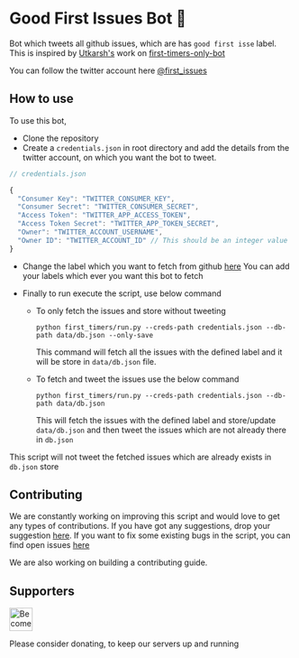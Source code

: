 # Good First Issues Bot :robot:

Bot which tweets all github issues, which are has `good first isse` label.
This is inspired by [Utkarsh's](https://github.com/musically-ut) work on [first-timers-only-bot](https://github.com/musically-ut/first-timers-only-bot)

You can follow the twitter account here [@first_issues](https://twitter.com/first_issues)

## How to use
To use this bot, 
- Clone the repository
- Create a `credentials.json` in root directory and add the details from the twitter account, on which you want the bot to tweet.

```javascript
// credentials.json

{
  "Consumer Key": "TWITTER_CONSUMER_KEY",
  "Consumer Secret": "TWITTER_CONSUMER_SECRET",
  "Access Token": "TWITTER_APP_ACCESS_TOKEN",
  "Access Token Secret": "TWITTER_APP_TOKEN_SECRET",
  "Owner": "TWITTER_ACCOUNT_USERNAME",
  "Owner ID": "TWITTER_ACCOUNT_ID" // This should be an integer value
}

```

- Change the label which you want to fetch from github [here](https://github.com/arshadkazmi42/first-issues/blob/master/first_timers/first_timers.py#L11)
You can add your labels which ever you want this bot to fetch

- Finally to run execute the script, use below command
  - To only fetch the issues and store without tweeting

    ```
    python first_timers/run.py --creds-path credentials.json --db-path data/db.json --only-save
    ```

    This command will fetch all the issues with the defined label and it will be store in `data/db.json` file.

  - To fetch and tweet the issues use the below command

    ```
    python first_timers/run.py --creds-path credentials.json --db-path data/db.json
    ```

    This will fetch the issues with the defined label and store/update `data/db.json` and then tweet the issues which are not already there in `db.json`

This script will not tweet the fetched issues which are already exists in `db.json` store

## Contributing

We are constantly working on improving this script and would love to get any types of contributions.
If you have got any suggestions, drop your suggestion [here](https://github.com/arshadkazmi42/first-issues/issues/new).
If you want to fix some existing bugs in the script, you can find open issues [here](https://github.com/arshadkazmi42/first-issues/issues)

We are also working on building a contributing guide.

## Supporters

<a href="https://www.patreon.com/bePatron?u=15454240" target="_blank"><img src="https://c5.patreon.com/external/logo/become_a_patron_button.png" alt="Become a Patron!" height="41"></a>

Please consider donating, to keep our servers up and running 

